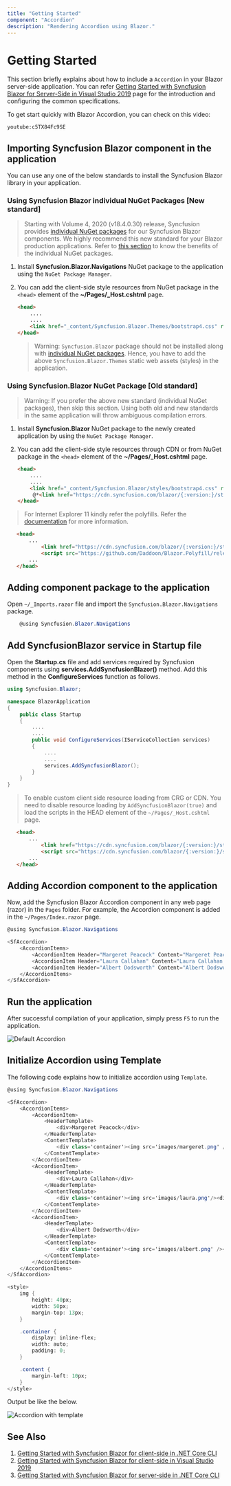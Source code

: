 ```yaml
---
title: "Getting Started"
component: "Accordion"
description: "Rendering Accordion using Blazor."
---
```


# Getting Started

This section briefly explains about how to include a `Accordion` in your Blazor server-side application. You can refer [Getting Started with Syncfusion Blazor for Server-Side in Visual Studio 2019](../getting-started/server-side-blazor/) page for the introduction and configuring the common specifications.

To get start quickly with Blazor Accordion, you can check on this video:

`youtube:c5TX84Fc9SE`

## Importing Syncfusion Blazor component in the application

You can use any one of the below standards to install the Syncfusion Blazor library in your application.

### Using Syncfusion Blazor individual NuGet Packages [New standard]

> Starting with Volume 4, 2020 (v18.4.0.30) release, Syncfusion provides [individual NuGet packages](https://blazor.syncfusion.com/documentation/nuget-packages/) for our Syncfusion Blazor components. We highly recommend this new standard for your Blazor production applications. Refer to [this section](https://blazor.syncfusion.com/documentation/nuget-packages/#benefits-of-using-individual-nuget-packages) to know the benefits of the individual NuGet packages.

1. Install **Syncfusion.Blazor.Navigations** NuGet package to the application using the `NuGet Package Manager`.

2. You can add the client-side style resources from NuGet package in the `<head>` element of the **~/Pages/_Host.cshtml** page.

    ```html
    <head>
        ....
        ....
        <link href="_content/Syncfusion.Blazor.Themes/bootstrap4.css" rel="stylesheet" />
    </head>
    ```

    > Warning: `Syncfusion.Blazor` package should not be installed along with [individual NuGet packages](https://blazor.syncfusion.com/documentation/nuget-packages/). Hence, you have to add the above `Syncfusion.Blazor.Themes` static web assets (styles) in the application.

### Using Syncfusion.Blazor NuGet Package [Old standard]

> Warning: If you prefer the above new standard (individual NuGet packages), then skip this section. Using both old and new standards in the same application will throw ambiguous compilation errors.

1. Install **Syncfusion.Blazor** NuGet package to the newly created application by using the `NuGet Package Manager`.

2. You can add the client-side style resources through CDN or from NuGet package in the `<head>` element of the **~/Pages/_Host.cshtml** page.

    ```html
    <head>
        ....
        ....
        <link href="_content/Syncfusion.Blazor/styles/bootstrap4.css" rel="stylesheet" />
         @*<link href="https://cdn.syncfusion.com/blazor/{:version:}/styles/bootstrap4.css" rel="stylesheet" />*@
    </head>
    ```

> For Internet Explorer 11 kindly refer the polyfills. Refer the [documentation](../../common/how-to/render-blazor-server-app-in-ie/) for more information.

 ```html
    <head>
        ...
            <link href="https://cdn.syncfusion.com/blazor/{:version:}/styles/bootstrap4.css" rel="stylesheet" />
            <script src="https://github.com/Daddoon/Blazor.Polyfill/releases/download/3.0.1/blazor.polyfill.min.js"></script>
        ...
    </head>
```

## Adding component package to the application

Open `~/_Imports.razor` file and import the `Syncfusion.Blazor.Navigations` package.

```csharp
    @using Syncfusion.Blazor.Navigations
```

## Add SyncfusionBlazor service in Startup file

Open the **Startup.cs** file and add services required by Syncfusion components using  **services.AddSyncfusionBlazor()** method. Add this method in the **ConfigureServices** function as follows.

```csharp
using Syncfusion.Blazor;

namespace BlazorApplication
{
    public class Startup
    {
        ....
        ....
        public void ConfigureServices(IServiceCollection services)
        {
            ....
            ....
            services.AddSyncfusionBlazor();
        }
    }
}
```

> To enable custom client side resource loading from CRG or CDN. You need to disable resource loading by `AddSyncfusionBlazor(true)` and load the scripts in the HEAD element of the `~/Pages/_Host.cshtml` page.

 ```html
    <head>
        ...
            <link href="https://cdn.syncfusion.com/blazor/{:version:}/styles/bootstrap4.css" rel="stylesheet" />
            <script src="https://cdn.syncfusion.com/blazor/{:version:}/syncfusion-blazor.min.js"></script>
        ...
    </head>
```

## Adding Accordion component to the application

Now, add the Syncfusion Blazor Accordion component in any web page (razor) in the `Pages` folder. For example, the Accordion component is added in the `~/Pages/Index.razor` page.

```csharp
@using Syncfusion.Blazor.Navigations

<SfAccordion>
    <AccordionItems>
        <AccordionItem Header="Margeret Peacock" Content="Margeret Peacock was born on Saturday , 01 December 1990. Now lives at Coventry House Miner Rd., London,UK. Margeret Peacock holds a position of Sales Coordinator in our WA department, (Seattle USA). Joined our company on Saturday , 01 May 2010"></AccordionItem>
        <AccordionItem Header="Laura Callahan" Content="Laura Callahan was born on Tuesday , 06 November 1990. Now lives at Edgeham Hollow Winchester Way, London,UK. Laura Callahan holds a position of Sales Coordinator in our WA department, (Seattle USA). Joined our company on Saturday , 01 May 2010"></AccordionItem>
        <AccordionItem Header="Albert Dodsworth" Content="Albert Dodsworth was born on Thursday , 19 October 1989. Now lives at 4726 - 11th Ave. N.E., Seattle,USA.Albert Dodsworth holds a position of Sales Representative in our WA department, (Seattle USA). Joined our company on Friday , 01 May 2009"></AccordionItem>
    </AccordionItems>
</SfAccordion>
```

## Run the application

After successful compilation of your application, simply press `F5` to run the application.

![Default Accordion](./images/browser-output.png)

## Initialize Accordion using Template

The following code explains how to initialize accordion using `Template`.

```csharp
@using Syncfusion.Blazor.Navigations

<SfAccordion>
    <AccordionItems>
        <AccordionItem>
            <HeaderTemplate>
                <div>Margeret Peacock</div>
            </HeaderTemplate>
            <ContentTemplate>
                <div class='container'><img src='images/margeret.png' /><div class='content'><b>Margeret Peacock</b> was born on Saturday , 01 December 1990. Now lives at Coventry House Miner Rd., London,UK. Margeret Peacock holds a position of <b>Sales Coordinator</b> in our WA department, (Seattle USA). Joined our company on Saturday , 01 May 2010.</div></div>">
            </ContentTemplate>
        </AccordionItem>
        <AccordionItem>
            <HeaderTemplate>
                <div>Laura Callahan</div>
            </HeaderTemplate>
            <ContentTemplate>
                <div class='container'><img src='images/laura.png'/><div class='content'><b>Laura Callahan</b> was born on Tuesday , 06 November 1990. Now lives at Edgeham Hollow Winchester Way, London,UK. Laura Callahan holds a position of <b>Sales Coordinator</b> in our WA department, (Seattle USA). Joined our company on Saturday , 01 May 2010.</div></div>
            </ContentTemplate>
        </AccordionItem>
        <AccordionItem>
            <HeaderTemplate>
                <div>Albert Dodsworth</div>
            </HeaderTemplate>
            <ContentTemplate>
                <div class='container'><img src='images/albert.png' /><div class='content'> <b>Albert Dodsworth</b> was born on Thursday , 19 October 1989. Now lives at 4726 - 11th Ave. N.E., Seattle,USA.Albert Dodsworth holds a position of <b>Sales Representative</b> in our WA department, (Seattle USA). Joined our company on Friday , 01 May 2009.</div></div>
            </ContentTemplate>
        </AccordionItem>
    </AccordionItems>
</SfAccordion>

<style>
    img {
        height: 40px;
        width: 50px;
        margin-top: 13px;
    }

    .container {
        display: inline-flex;
        width: auto;
        padding: 0;
    }

    .content {
        margin-left: 10px;
    }
</style>
```

Output be like the below.

![Accordion with template](./images/template.png)

## See Also

1. [Getting Started with Syncfusion Blazor for client-side in .NET Core CLI](../getting-started/blazor-webassembly-dotnet-cli/)
2. [Getting Started with Syncfusion Blazor for client-side in Visual Studio 2019](../getting-started/blazor-webassembly/)
3. [Getting Started with Syncfusion Blazor for server-side in .NET Core CLI](../getting-started/server-side-blazor-dotnet-cli/)
